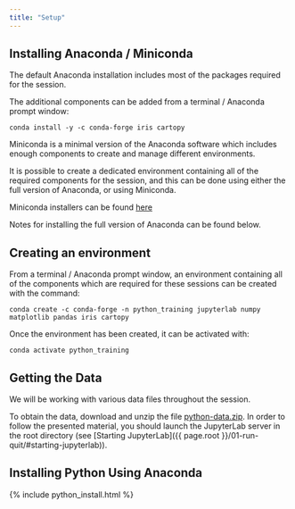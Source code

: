 ```yaml
---
title: "Setup"
---
```


## Installing Anaconda / Miniconda

The default Anaconda installation includes most of the packages required for the session.

The additional components can be added from a terminal / Anaconda prompt window:

~~~
conda install -y -c conda-forge iris cartopy
~~~

Miniconda is a minimal version of the Anaconda software which includes enough components to create and manage different environments.

It is possible to create a dedicated environment containing all of the required components for the session, and this can be done using either the full version of Anaconda, or using Miniconda.

Miniconda installers can be found [here](https://docs.conda.io/en/latest/miniconda.html)

Notes for installing the full version of Anaconda can be found below.

## Creating an environment

From a terminal / Anaconda prompt window, an environment containing all of the components which are required for these sessions can be created with the command:

~~~
conda create -c conda-forge -n python_training jupyterlab numpy matplotlib pandas iris cartopy
~~~

Once the environment has been created, it can be activated with:

~~~
conda activate python_training
~~~

## Getting the Data

We will be working with various data files throughout the session.

To obtain the data, download and unzip the file
[python-data.zip]({{page.root}}/files/python-data.zip).
In order to follow the presented material, you should launch the JupyterLab
server in the root directory (see [Starting JupyterLab]({{ page.root }}/01-run-quit/#starting-jupyterlab)).

## Installing Python Using Anaconda

{% include python_install.html %}

<br>

[anaconda]: https://www.anaconda.com/
[anaconda-mac]: https://www.anaconda.com/download/#macos
[anaconda-linux]: https://www.anaconda.com/download/#linux
[anaconda-windows]: https://www.anaconda.com/download/#windows
[gapminder]: https://en.wikipedia.org/wiki/Gapminder_Foundation
[jupyter]: http://jupyter.org/
[python]: https://python.org
[video-mac]: https://www.youtube.com/watch?v=TcSAln46u9U
[video-windows]: https://www.youtube.com/watch?v=xxQ0mzZ8UvA
